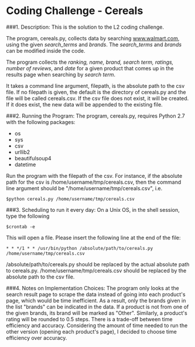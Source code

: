 # Coding Challenge - Cereals


###1. Description: 
This is the solution to the L2 coding challenge. 

The program, cereals.py, collects data by searching www.walmart.com, using the given *search_terms* and *brands*.
The *search_terms* and *brands* can be modified inside the code.

The program collects the *ranking, name, brand, search term, ratings, number of reviews*, and *date* for a given product that comes up in the results page when searching by *search term*. 

It takes a command line argument, filepath, is the absolute path to the csv file.
If no filepath is given, the default is the directory of cereals.py and the file will be called cereals.csv.
If the csv file does not exist, it will be created. If it does exist, the new data will be appended to the existing file.

###2. Running the Program:
The program, cereals.py, requires Python 2.7 with the following packages:
  * os
  * sys
  * csv
  * urllib2
  * beautifulsoup4
  * datetime

Run the program with the filepath of the csv.
For instance, if the absolute path for the csv is /home/username/tmp/cereals.csv, then the command line argument should be "/home/username/tmp/cereals.csv", i.e.
  
    $python cereals.py /home/username/tmp/cereals.csv
  

###3. Scheduling to run it every day:
On a Unix OS, in the shell session, type the following
  
    $crontab -e

This will open a file. Please insert the following line at the end of the file:
  
    * * */1 * * /usr/bin/python /absolute/path/to/cereals.py /home/username/tmp/cereals.csv
  
/absolute/path/to/cereals.py should be replaced by the actual absolute path to cereals.py. /home/username/tmp/cereals.csv should be replaced by the absolute path to the csv file.


###4. Notes on Implementation Choices:
The program only looks at the search result page to scrape the data instead of going into each product's page, which would be time inefficient. As a result, only the brands given in the list "brands" can be indicated in the data. If a product is not from one of the given brands, its brand will be marked as "Other". Similarly, a product's rating will be rounded to 0.5 steps.
There is a trade-off between time efficiency and accuracy. Considering the amount of time needed to run the other version (opening each product's page), I decided to choose time efficiency over accuracy.
